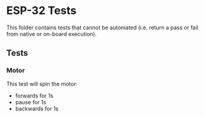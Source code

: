 # ESP-32 Tests

This folder contains tests that cannot be automated (i.e. return a pass or fail 
from native or on-board execution).

## Tests

### Motor 

This test will spin the motor:
- forwards for 1s
- pause for 1s
- backwards for 1s

